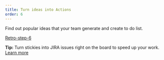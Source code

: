 ```yaml
---
title: Turn ideas into Actions
order: 6
---
```


Find out popular ideas that your team generate and create to do list.

[Retro-step-6](howTo:Retro-step-6)

**Tip:** Turn stickies into JIRA issues right on the board to speed up your work. [Learn more](https://help.miro.com/hc/en-us/articles/360017572434-Jira-Cards)
